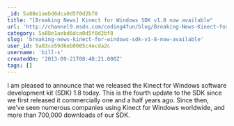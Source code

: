 ```yaml
---
_id: 5a88e1aebd6dca0d5f0d2bf8
title: "[Breaking News] Kinect for Windows SDK v1.8 now available"
url: 'http://channel9.msdn.com/coding4fun/blog/Breaking-News-Kinect-for-Windows-SDK-v18-now-available'
category: 5a88e1aebd6dca0d5f0d2bf8
slug: 'breaking-news-kinect-for-windows-sdk-v1-8-now-available'
user_id: 5a83ce59d6eb0005c4ecda2c
username: 'bill-s'
createdOn: '2013-09-21T08:48:21.000Z'
tags: []
---
```


I am pleased to announce that we released the Kinect for Windows software development kit (SDK) 1.8 today. This is the fourth update to the SDK since we first released it commercially one and a half years ago. Since then, we’ve seen numerous companies using Kinect for Windows worldwide, and more than 700,000 downloads of our SDK.
